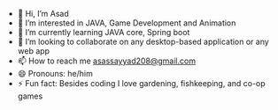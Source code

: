 - 👋 Hi, I’m Asad
- 👀 I’m interested in JAVA, Game Development and  Animation 
- 🌱 I’m currently learning JAVA core, Spring boot
- 💞️ I’m looking to collaborate on any desktop-based application or any web app
- 📫 How to reach me asassayyad208@gmail.com
- 😄 Pronouns: he/him 
- ⚡ Fun fact: Besides coding I love gardening, fishkeeping, and co-op games

<!---
Asad-Sa02/Asad-Sa02 is a ✨ special ✨ repository because its `README.md` (this file) appears on your GitHub profile.
You can click the Preview link to take a look at your changes.
--->

